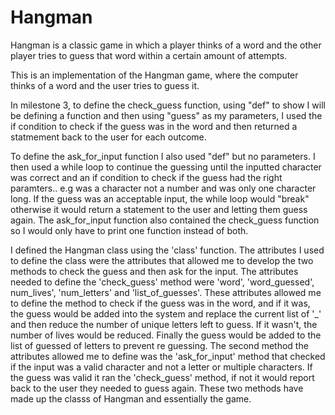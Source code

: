 # Hangman
Hangman is a classic game in which a player thinks of a word and the other player tries to guess that word within a certain amount of attempts.

This is an implementation of the Hangman game, where the computer thinks of a word and the user tries to guess it. 

In milestone 3, to define the check_guess function, using "def" to show I will be defining a function and then using "guess" as my parameters, I used the if condition to check if the guess was in the word and then returned a statmement back to the user for each outcome. 

To define the ask_for_input function I also used "def" but no parameters. I then used a while loop to continue the guessing until the inputted character was correct and an if condition to check if the guess had the right paramters.. e.g was a character not a number and was only one character long. If the guess was an acceptable input, the while loop would "break" otherwise it would return a statement to the user and letting them guess again. The ask_for_input function also contained the check_guess function so I would only have to print one function instead of both.

I defined the Hangman class using the 'class' function. The attributes I used to define the class were the attributes that allowed me to develop the two methods to check the guess and then ask for the input. The attributes needed to define the 'check_guess' method were 'word', 'word_guessed', num_lives', 'num_letters' and 'list_of_guesses'. These attributes allowed me to define the method to check if the guess was in the word, and if it was, the guess would be added into the system and replace the current list of '_' and then reduce the number of unique letters left to guess. If it wasn't, the number of lives would be reduced. Finally the guess would be added to the list of guessed of letters to prevent re guessing. The second method the attributes allowed me to define was the 'ask_for_input' method that checked if the input was a valid character and not a letter or multiple characters. If the guess was valid it ran the 'check_guess' method, if not it would report back to the user they needed to guess again. These two methods have made up the classs of Hangman and essentially the game.
